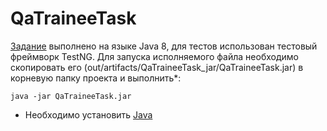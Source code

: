# QaTraineeTask
[Задание](https://github.com/avito-tech/qa-into-CoE-trainee-task) выполнено на языке Java 8, для тестов использован тестовый фреймворк TestNG. 
Для запуска исполняемого файла необходимо скопировать его (out/artifacts/QaTraineeTask_jar/QaTraineeTask.jar) в корневую папку проекта и выполнить*: 
```
java -jar QaTraineeTask.jar
```
* Необходимо установить [Java](https://www.java.com/ru/download/)
